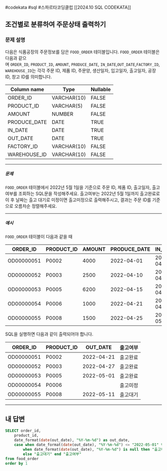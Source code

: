 #codekata #sql #스파르타코딩클럽 [[2024.10 SQL CODEKATA]]

## 조건별로 분류하여 주문상태 출력하기

### 문제 설명

다음은 식품공장의 주문정보를 담은 `FOOD_ORDER` 테이블입니다. `FOOD_ORDER` 테이블은 다음과 같으며 `ORDER_ID`, `PRODUCT_ID`, `AMOUNT`, `PRODUCE_DATE`, `IN_DATE`,`OUT_DATE`,`FACTORY_ID`, `WAREHOUSE_ID`는 각각 주문 ID, 제품 ID, 주문양, 생산일자, 입고일자, 출고일자, 공장 ID, 창고 ID를 의미합니다.

|Column name|Type|Nullable|
|---|---|---|
|ORDER_ID|VARCHAR(10)|FALSE|
|PRODUCT_ID|VARCHAR(5)|FALSE|
|AMOUNT|NUMBER|FALSE|
|PRODUCE_DATE|DATE|TRUE|
|IN_DATE|DATE|TRUE|
|OUT_DATE|DATE|TRUE|
|FACTORY_ID|VARCHAR(10)|FALSE|
|WAREHOUSE_ID|VARCHAR(10)|FALSE|

---
##### 문제
`FOOD_ORDER` 테이블에서 2022년 5월 1일을 기준으로 주문 ID, 제품 ID, 출고일자, 출고여부를 조회하는 SQL문을 작성해주세요. 출고여부는 2022년 5월 1일까지 출고완료로 이 후 날짜는 출고 대기로 미정이면 출고미정으로 출력해주시고, 결과는 주문 ID를 기준으로 오름차순 정렬해주세요.

----
##### 예시

`FOOD_ORDER` 테이블이 다음과 같을 때

|ORDER_ID|PRODUCT_ID|AMOUNT|PRODUCE_DATE|IN_DATE|OUT_DATE|FACTORY_ID|WAREHOUSE_ID|
|---|---|---|---|---|---|---|---|
|OD00000051|P0002|4000|2022-04-01|2022-04-21|2022-04-21|FT19970003|WH0005|
|OD00000052|P0003|2500|2022-04-10|2022-04-27|2022-04-27|FT19970003|WH0006|
|OD00000053|P0005|6200|2022-04-15|2022-04-30|2022-05-01|FT19940003|WH0003|
|OD00000054|P0006|1000|2022-04-21|2022-04-30|NULL|FT19940003|WH0009|
|OD00000055|P0008|1500|2022-04-25|2022-05-11|2022-05-11|FT19980003|WH0009|

SQL을 실행하면 다음과 같이 출력되어야 합니다.

|ORDER_ID|PRODUCT_ID|OUT_DATE|출고여부|
|---|---|---|---|
|OD00000051|P0002|2022-04-21|출고완료|
|OD00000052|P0003|2022-04-27|출고완료|
|OD00000053|P0005|2022-05-01|출고완료|
|OD00000054|P0006||출고미정|
|OD00000055|P0008|2022-05-11|출고대기|

---

## 내 답변

```sql
SELECT order_id,
    product_id,
    date_format(date(out_date), "%Y-%m-%d") as out_date,
    case when date_format(date(out_date), "%Y-%m-%d") <= "2022-05-01" then "출고완료"
        when date_format(date(out_date), "%Y-%m-%d") is null then "출고미정"
        else "출고대기" end "출고여부"
from food_order
order by 1
```